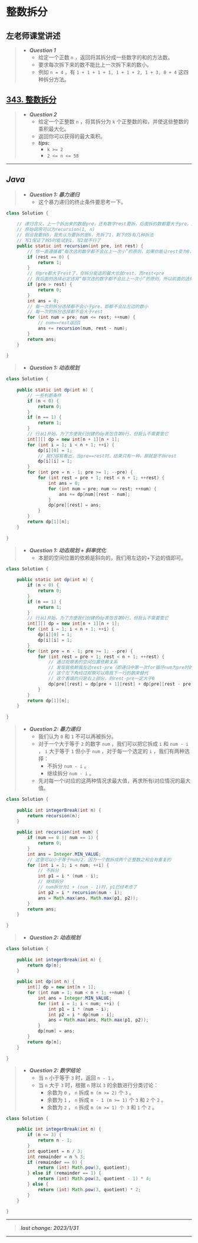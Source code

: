 # 整数拆分

## 左老师课堂讲述

> - ***Question 1***
>   - 给定一个正数 `n` ，返回将其拆分成一些数字的和的方法数。
>   - 要求每次拆下来的数不能比上一次拆下来的数小。
>   - 例如 `n = 4` ，有 `1 + 1 + 1 + 1, 1 + 1 + 2, 1 + 3, 0 + 4` 这四种拆分方法。

## [343. 整数拆分](https://leetcode.cn/problems/integer-break/)

> - ***Question 2***
>   - 给定一个正整数 `n` ，将其拆分为 `k` 个正整数的和，并使这些整数的乘积最大化。
>   - 返回你可以获得的最大乘积。
>   - ***tips:***
>     - `k >= 2`
>     - `2 <= n <= 58`

---

## *Java*

> - ***Question 1: 暴力递归***
>   - 这个暴力递归的终止条件要思考一下。

```java
class Solution {
    
    // 递归含义，上一个拆出来的数是pre，还有数字rest要拆，后面拆的数都要大于pre，返回拆分方法数
    // 原始调用可以为recursion(1, n)
    // 假设我要拆5，我先认为要拆的是6，先拆了1，剩下的5有几种拆法
    // 写1保证了拆5时能试到1，写2就不行了
    public static int recursion(int pre, int rest) {
        // 你一直遵循着“每次选的数字都不会比上一次小”的原则，如果你能让rest变为0，说明这是一种对的选择
        if (rest == 0) {
            return 1;
        }
        // 你pre都大于rest了，你拆分能选的最大也就rest，而rest<pre
        // 我后面的选择必定违背“每次选的数字都不会比上一次小”的原则，所以前面的选择是不合法的选择
        if (pre > rest) {
            return 0;
        }
        int ans = 0;
        // 每一次的拆分选择都不会小于pre，即都不会比左边的数小
        // 每一次的拆分选择都不会大于rest
        for (int num = pre; num <= rest; ++num) {
            // num==rest返回1
            ans += recursion(num, rest - num);
        }
        return ans;
    }
    
}
```

> - ***Question 1: 动态规划***

```java
class Solution {
    
    public static int dp(int n) {
        // 一些判断条件
        if (n < 0) {
            return 0;
        }
        if (n == 1) {
            return 1;
        }
        // 行从1开始，为了方便我们创建的dp表包含第0行，但我么不需要管它
        int[][] dp = new int[n + 1][n + 1];
        for (int i = 1; i < n + 1; ++i) {
            dp[i][0] = 1;
            // 我们容易看出，当pre==rest时，结果只有一种，那就是不拆rest
            dp[i][i] = 1;
        }
        for (int pre = n - 1; pre >= 1; --pre) {
            for (int rest = pre + 1; rest < n + 1; ++rest) {
                int ans = 0;
                for (int num = pre; num <= rest; ++num) {
                    ans += dp[num][rest - num];
                }
                dp[pre][rest] = ans;
            }
        }
        return dp[1][n];
    }
    
}
```

> - ***Question 1: 动态规划 + 斜率优化***
>   - 本题的空间位置的依赖是斜向的，我们用左边的+下边的值即可。

```java
class Solution {
    
    public static int dp(int n) {
        if (n < 0) {
            return 0;
        }
        if (n == 1) {
            return 1;
        }
        // 行从1开始，为了方便我们创建的dp表包含第0行，但我么不需要管它
        int[][] dp = new int[n + 1][n + 1];
        for (int i = 1; i < n + 1; ++i) {
            dp[i][0] = 1;
            dp[i][i] = 1;
        }
        for (int pre = n - 1; pre >= 1; --pre) {
            for (int rest = pre + 1; rest < n + 1; ++rest) {
                // 通过观察表的空间位置依赖关系
                // 发现我依赖我左边rest-pre（即递归中第一次for循环num为pre时的rest被拆分成的另外一个数字rest-pre）位置及其左下角的值
                // 这个左下角经过观察可以用我下一行的数来替代
                // 这个表填的只是右上部分，则rest-pre一定大于0
                dp[pre][rest] = dp[pre + 1][rest] + dp[pre][rest - pre];
            }
        }
        return dp[1][n];
    }
    
}
```

> - ***Question 2: 暴力递归***
>   - 我们认为 `0` 和 `1` 不可以再被拆分。
>   - 对于一个大于等于 `2` 的数字 `num` ，我们可以把它拆成 `i` 和 `num - i` ， `i` 大于等于 `1` 但小于 `num` ，对于每一个选定的 `i` ，我们有两种选择：
>     - 不拆分 `num - i` 。
>     - 继续拆分 `num - i` 。
>   - 先对每一个i对应的这两种情况求最大值，再求所有i对应情况的最大值。

```java
class Solution {
    
    public int integerBreak(int n) {
        return recursion(n);
    }
    
    public int recursion(int num) {
        if (num == 0 || num == 1) {
            return 0;
        }
        int ans = Integer.MIN_VALUE;
        // 这里可以小于等于num/2，因为一个数拆成两个正整数之和会有重复的
        for (int i = 1; i < num; ++i) {
            // 不拆分
            int p1 = i * (num - i);
            // 继续拆分
            // num拆分为1 + (num - 1)时，p1已经考虑了
            int p2 = i * recursion(num - i);
            ans = Math.max(ans, Math.max(p1, p2));
        }
        return ans;
    }
    
}
```

> - ***Question 2: 动态规划***

```java
class Solution {
    
    public int integerBreak(int n) {
        return dp(n);
    }
    
    public int dp(int n) {
        int[] dp = new int[n + 1];
        for (int num = 1; num < n + 1; ++num) {
            int ans = Integer.MIN_VALUE;
            for (int i = 1; i < num; ++i) {
                int p1 = i * (num - i);
                int p2 = i * dp[num - i];
                ans = Math.max(ans, Math.max(p1, p2));
            }
            dp[num] = ans;
        }
        return dp[n];
    }
    
}
```

> - ***Question 2: 数学结论***
>   - 当 `n` 小于等于 `3` 时，返回 `n - 1` 。
>   - 当 `n` 大于 `3` 时，根据 `n` 除以 `3` 的余数进行分类讨论：
>     - 余数为 `0` ， `n` 拆成 `m (m >= 2)` 个 `3` 。
>     - 余数为 `1` ， `n` 拆成 `m - 1 (m >= 1)` 个 `3` 和 `2` 个 `2` 。
>     - 余数为 `2` ， `n` 拆成 `m (m >= 1) 个 3` 和 `1` 个 `2` 。

```java
class Solution {

    public int integerBreak(int n) {
        if (n <= 3) {
            return n - 1;
        }
        int quotient = n / 3;
        int remainder = n % 3;
        if (remainder == 0) {
            return (int) Math.pow(3, quotient);
        } else if (remainder == 1) {
            return (int) Math.pow(3, quotient - 1) * 4;
        } else {
            return (int) Math.pow(3, quotient) * 2;
        }
    }

}
```

---

> ***last change: 2023/1/31***

---
